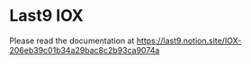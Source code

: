 # Last9 IOX
Please read the documentation at https://last9.notion.site/IOX-206eb39c01b34a29bac8c2b93ca9074a
